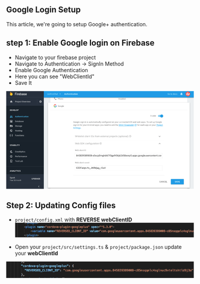 ## Google Login Setup

This article, we're going to setup Google+ authentication.

## step 1: Enable Google login on Firebase

- Navigate to your firebase project
- Navigate to Authentication -> SignIn Method
- Enable Google Authentication
- Here you can see "WebClientId"
- Save It

![updating config]( https://github.com/codesundar/firebase-chat-ionic/blob/master/img/gauth1.png "updating config")


## Step 2: Updating Config files


- `project/config.xml` with **REVERSE webClientID**
![reverse client id]( https://github.com/codesundar/firebase-chat-ionic/blob/master/img/gauth3.png "reverse client id")


- Open your `project/src/settings.ts` & `project/package.json` update your **webClientId**

![gauth package]( https://github.com/codesundar/firebase-chat-ionic/blob/master/img/gauth-package.png "gauth package")


